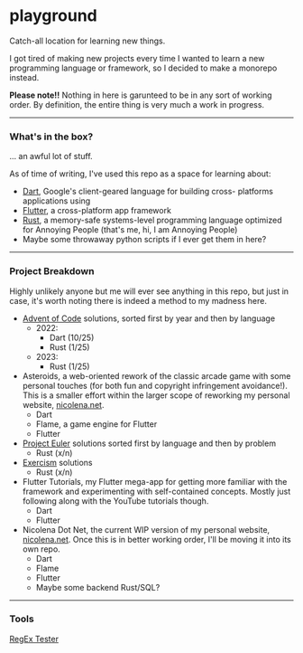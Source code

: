 # playground
Catch-all location for learning new things. <br>

I got tired of making new projects every time I wanted to learn a new
programming language or framework, so I decided to make a monorepo
instead. <br>

**Please note!!** Nothing in here is garunteed to be in any sort of working 
order. By definition, the entire thing is very much a work in progress.

---

### What's in the box?  
... an awful lot of stuff. <br>

As of time of writing, I've used this repo as a space for learning about:
- [Dart](https://dart.dev), Google's client-geared language for building cross-
platforms applications using
- [Flutter](https://flutter.dev), a cross-platform app framework
- [Rust](https://rust-lang.org), a memory-safe systems-level programming 
language optimized for Annoying People (that's me, hi, I am Annoying People)
- Maybe some throwaway python scripts if I ever get them in here?

---

### Project Breakdown
Highly unlikely anyone but me will ever see anything in this repo, but just in 
case, it's worth noting there is indeed a method to my madness here. <br>
- [Advent of Code](https://adventofcode.com/) solutions, sorted first by year and then by language
    - 2022:
        - Dart (10/25)
        - Rust (1/25)
    - 2023: 
        - Rust (1/25)
- Asteroids, a web-oriented rework of the classic arcade game with some personal
touches (for both fun and copyright infringement avoidance!). This is a smaller
effort within the larger scope of reworking my personal website, [nicolena.net](nicolena.net).
    - Dart
    - Flame, a game engine for Flutter
    - Flutter
- [Project Euler](https://projecteuler.net) solutions sorted first by language and then by problem
    - Rust (x/n)
- [Exercism](https://exercism.org/) solutions
    - Rust (x/n)
- Flutter Tutorials, my Flutter mega-app for getting more familiar with the 
framework and experimenting with self-contained concepts. Mostly just following
along with the YouTube tutorials though.
    - Dart
    - Flutter
- Nicolena Dot Net, the current WIP version of my personal website, [nicolena.net](). 
Once this is in better working order, I'll be moving it into its own repo. 
    - Dart
    - Flame
    - Flutter
    - Maybe some backend Rust/SQL?

---

### Tools
[RegEx Tester](https://regex101.com/)  




